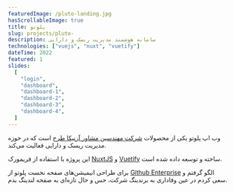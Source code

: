 ```yaml
---
featuredImage: /pluto-landing.jpg
hasScrollableImage: true
title: پلوتو
slug: projects/pluto-
description: سامانه هوشمند مدیریت ریسک و دارایی
technologies: ["vuejs", "nuxt", "vuetify"]
dateTime: 2022
featured: 1
slides:
  [
    "login",
    "dashboard",
    "dashboard-1",
    "dashboard-2",
    "dashboard-3",
    "dashboard-4",
  ]
---
```


وب اپ پلوتو یکی از محصولات [شرکت مهندسین مشاور آرنیکا طرح](https://arnika.ai) است که در حوزه مدیریت ریسک و دارایی فعالیت
می‌کند.

این پروژه با استفاده از فریمورک [NuxtJS](https://nuxtjs.org) و [Vuetify](https://vuetifyjs.com) ساخته و توسعه داده شده
است.

برای طراحی انیمیشن‌های صفحه نخست پلوتو از [Github Enterprise](https://github.com/enterprise) الگو گرفتم و سعی کردم در
عین وفاداری به برندینگ شرکت، حس و حال تازه‌ای به صفحه لندینگ بدم.
